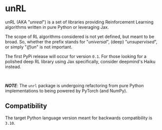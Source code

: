 # unRL
unRL (AKA "_unreal_") is a set of libraries providing Reinforcement Learning algorithms written in pure Python or leveraging Jax.

The scope of RL algorithms considered is not yet defined, but meant to be broad. So, whether the prefix stands for "_universal_", (deep) "_unsupervised_", or simply "_(f)un_" is not important.

The first PyPi release will occur for version `0.1`. For those looking for a polished deep RL library using Jax specifically, consider deepmind's Haiku instead.

<br>

__*NOTE*__: The `unrl` package is undergoing refactoring from pure Python implementations to being powered by PyTorch (and NumPy).

## Compatibility
The target Python language version meant for backwards compatibility is `3.10`.
